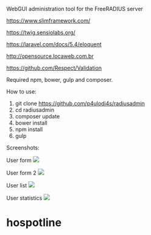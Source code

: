 WebGUI administration tool for the FreeRADIUS server 

https://www.slimframework.com/

https://twig.sensiolabs.org/

https://laravel.com/docs/5.4/eloquent

http://opensource.locaweb.com.br

https://github.com/Respect/Validation

Required npm, bower, gulp and composer.

How to use:

1. git clone https://github.com/p4ulodi4s/radiusadmin
2. cd radiusadmin
3. composer update
4. bower install
5. npm install
6. gulp

Screenshots:


User form
![]( https://2.bp.blogspot.com/-BhuiBPG1hEs/WUmKLxRnAFI/AAAAAAAAAoo/IIh6jLWICY4XK6yfnFQKdBwPoD9ItxVTgCLcBGAs/s1600/usuario.png )

User form 2
![]( https://1.bp.blogspot.com/-TUB1MIs07BE/WUmLoK4R_9I/AAAAAAAAAo4/ktzICTEW-ssgWm5UPfq1Jr0bsO60N4YjwCLcBGAs/s1600/usuarioA.png )

User list
![]( https://4.bp.blogspot.com/-lz_mVRWNuMw/WUmLoNwgLCI/AAAAAAAAAo0/XamI67LtkxUwq6pQMk49eMHaM7jTCwHfwCLcBGAs/s1600/usuarioL.png)

User statistics
![]( https://1.bp.blogspot.com/-3I6R-SxkXwA/WUmLoOKTS5I/AAAAAAAAAo8/yjWInc9cMFgaML8DV_x08xlgs_v0Zib8wCLcBGAs/s1600/usuarioE.png )


# hospotline
